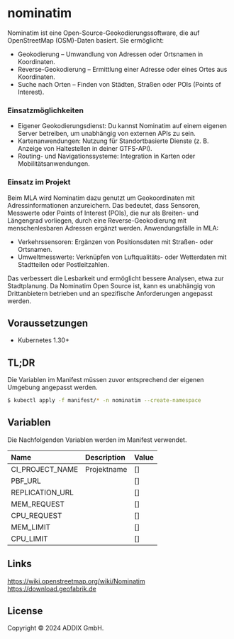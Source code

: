# nominatim
Nominatim ist eine Open-Source-Geokodierungssoftware, die auf OpenStreetMap (OSM)-Daten basiert. Sie ermöglicht:

- Geokodierung – Umwandlung von Adressen oder Ortsnamen in Koordinaten.
- Reverse-Geokodierung – Ermittlung einer Adresse oder eines Ortes aus Koordinaten.
- Suche nach Orten – Finden von Städten, Straßen oder POIs (Points of Interest).

### Einsatzmöglichkeiten

- Eigener Geokodierungsdienst: Du kannst Nominatim auf einem eigenen Server betreiben, um unabhängig von externen APIs zu sein.
- Kartenanwendungen: Nutzung für Standortbasierte Dienste (z. B. Anzeige von Haltestellen in deiner GTFS-API).
- Routing- und Navigationssysteme: Integration in Karten oder Mobilitätsanwendungen.

### Einsatz im Projekt

Beim MLA wird Nominatim dazu genutzt um Geokoordinaten mit Adressinformationen anzureichern. Das bedeutet, dass Sensoren, Messwerte oder Points of Interest (POIs), die nur als Breiten- und Längengrad vorliegen, durch eine Reverse-Geokodierung mit menschenlesbaren Adressen ergänzt werden.
Anwendungsfälle in MLA:

- Verkehrssensoren: Ergänzen von Positionsdaten mit Straßen- oder Ortsnamen.
- Umweltmesswerte: Verknüpfen von Luftqualitäts- oder Wetterdaten mit Stadtteilen oder Postleitzahlen.

Das verbessert die Lesbarkeit und ermöglicht bessere Analysen, etwa zur Stadtplanung. Da Nominatim Open Source ist, kann es unabhängig von Drittanbietern betrieben und an spezifische Anforderungen angepasst werden.



## Voraussetzungen
* Kubernetes 1.30+

## TL;DR

Die Variablen im Manifest müssen zuvor entsprechend der eigenen Umgebung angepasst werden.

```bash
$ kubectl apply -f manifest/* -n nominatim --create-namespace
```

## Variablen
Die Nachfolgenden Variablen werden im Manifest verwendet.

| Name                    | Description                                     | Value  |
|:------------------------|:------------------------------------------------|:-------|
| CI_PROJECT_NAME         | Projektname                                     | []     |
| PBF_URL                 |                                                 | []     |
| REPLICATION_URL         |                                                 | []     |
| MEM_REQUEST             |                                                 | []     |
| CPU_REQUEST             |                                                 | []     |
| MEM_LIMIT               |                                                 | []     |
| CPU_LIMIT               |                                                 | []     |

## Links
https://wiki.openstreetmap.org/wiki/Nominatim
https://download.geofabrik.de

## License
Copyright © 2024 ADDIX GmbH.
